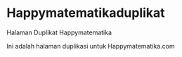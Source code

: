 # Happymatematikaduplikat
Halaman Duplikat Happymatematika


Ini adalah halaman duplikasi untuk Happymatematika.com
